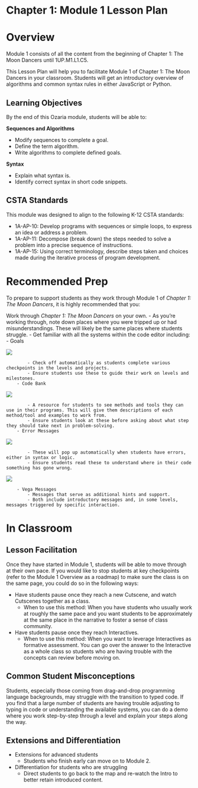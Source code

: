 # Chapter 1: Module 1 Lesson Plan

# Overview

Module 1 consists of all the content from the beginning of Chapter 1: The Moon Dancers until 1UP.M1.L1.C5.

This Lesson Plan will help you to facilitate Module 1 of Chapter 1: The Moon Dancers in your classroom. Students will get an introductory overview of algorithms and common syntax rules in either JavaScript or Python.

## Learning Objectives

By the end of this Ozaria module, students will be able to:

**Sequences and Algorithms**

- Modify sequences to complete a goal.
- Define the term algorithm.
- Write  algorithms to complete defined goals.

**Syntax**

- Explain what syntax is.
- Identify correct syntax in short code snippets.

## CSTA Standards

This module was designed to align to the following K-12 CSTA standards:

- 1A-AP-10: Develop programs with sequences or simple loops, to express an idea or address a problem.
- 1A-AP-11: Decompose (break down) the steps needed to solve a problem into a precise sequence of instructions.
- 1A-AP-15: Using correct terminology, describe steps taken and choices made during the iterative process of program development.

# Recommended Prep

To prepare to support students as they work through Module 1 of _Chapter 1: The Moon Dancers_, it is highly recommended that you:

Work through _Chapter 1: The Moon Dancers_ on your own.
    - As you’re working through, note down places where you were tripped up or had misunderstandings. These will likely be the same places where students struggle.
    - Get familiar with all the systems within the code editor including:
        - Goals

![](https://static.slab.com/prod/uploads/posts/images/8BkKMZSVnl4Lgs9NamkP9DCr.png)



            - Check off automatically as students complete various checkpoints in the levels and projects. 
            - Ensure students use these to guide their work on levels and milestones. 
        - Code Bank

![](https://static.slab.com/prod/uploads/posts/images/DJrjtVjnH5D70oqB5b-9PEJG.png)



            - A resource for students to see methods and tools they can use in their programs. This will give them descriptions of each method/tool and examples to work from. 
            - Ensure students look at these before asking about what step they should take next in problem-solving.
        - Error Messages

![](https://static.slab.com/prod/uploads/posts/images/nPTNM0mkkyvpsAX99vCPXgLk.png)



            - These will pop up automatically when students have errors, either in syntax or logic. 
            - Ensure students read these to understand where in their code something has gone wrong.

![](https://static.slab.com/prod/uploads/posts/images/5R9srlWfqooLLgcNLtxfLYAJ.png)



        - Vega Messages
            - Messages that serve as additional hints and support.
            - Both include introductory messages and, in some levels, messages triggered by specific interaction.

# In Classroom

## Lesson Facilitation

Once they have started in Module 1, students will be able to move through at their own pace. If you would like to stop students at key checkpoints (refer to the Module 1 Overview as a roadmap) to make sure the class is on the same page, you could do so in the following ways:

- Have students pause once they reach a new Cutscene, and watch Cutscenes together as a class.
    - When to use this method: When you have students who usually work at roughly the same pace and you want students to be approximately at the same place in the narrative to foster a sense of class community.
- Have students pause once they reach Interactives.
    - When to use this method: When you want to leverage Interactives as formative assessment. You can go over the answer to the Interactive as a whole class so students who are having trouble with the concepts can review before moving on.

## Common Student Misconceptions

Students, especially those coming from drag-and-drop programming language backgrounds, may struggle with the transition to typed code. If you find that a large number of students are having trouble adjusting to typing in code or understanding the available systems, you can do a demo where you work step-by-step through a level and explain your steps along the way.

## Extensions and Differentiation

- Extensions for advanced students
    - Students who finish early can move on to Module 2.
- Differentiation for students who are struggling
    - Direct students to go back to the map and re-watch the Intro to better retain introduced content.
